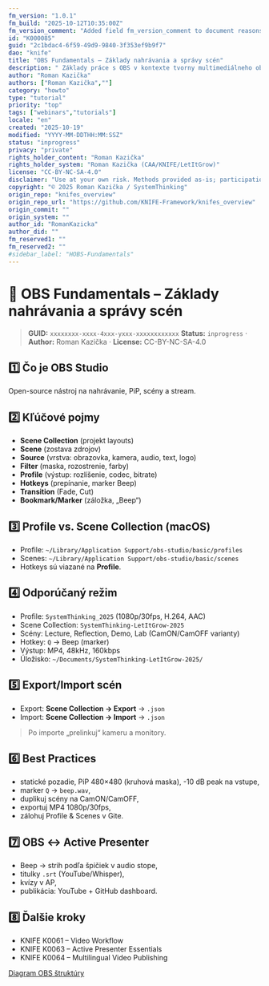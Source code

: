 ```yaml
---
fm_version: "1.0.1"
fm_build: "2025-10-12T10:35:00Z"
fm_version_comment: "Added field fm_version_comment to document reasons for FM updates"
id: "K000085"
guid: "2c1bdac4-6f59-49d9-9840-3f353ef9b9f7"
dao: "knife"
title: "OBS Fundamentals – Základy nahrávania a správy scén"
description: " Základy práce s OBS v kontexte tvorny multimediálneho obsahu"
author: "Roman Kazička"
authors: ["Roman Kazička",""]
category: "howto"
type: "tutorial"
priority: "top"
tags: ["webinars","tutorials"]
locale: "en"
created: "2025-10-19"
modified: "YYYY-MM-DDTHH:MM:SSZ"
status: "inprogress"
privacy: "private"
rights_holder_content: "Roman Kazička"
rights_holder_system: "Roman Kazička (CAA/KNIFE/LetItGrow)"
license: "CC-BY-NC-SA-4.0"
disclaimer: "Use at your own risk. Methods provided as-is; participation is voluntary and context-aware."
copyright: "© 2025 Roman Kazička / SystemThinking"
origin_repo: "knifes_overview"
origin_repo_url: "https://github.com/KNIFE-Framework/knifes_overview"
origin_commit: ""
origin_system: ""
author_id: "RomanKazicka"
author_did: ""
fm_reserved1: ""
fm_reserved2: ""
#sidebar_label: "HOBS-Fundamentals"
---
```

# 🎥 OBS Fundamentals – Základy nahrávania a správy scén

<!-- fm-visible: start -->
> **GUID:** `xxxxxxxx-xxxx-4xxx-yxxx-xxxxxxxxxxxx`
> **Status:** `inprogress` · **Author:** Roman Kazička · **License:** CC-BY-NC-SA-4.0
<!-- fm-visible: end -->

## 1️⃣ Čo je OBS Studio
Open-source nástroj na nahrávanie, PiP, scény a stream.

## 2️⃣ Kľúčové pojmy
- **Scene Collection** (projekt layouts)
- **Scene** (zostava zdrojov)
- **Source** (vrstva: obrazovka, kamera, audio, text, logo)
- **Filter** (maska, rozostrenie, farby)
- **Profile** (výstup: rozlíšenie, codec, bitrate)
- **Hotkeys** (prepínanie, marker Beep)
- **Transition** (Fade, Cut)
- **Bookmark/Marker** (záložka, „Beep“)

## 3️⃣ Profile vs. Scene Collection (macOS)
- Profile: `~/Library/Application Support/obs-studio/basic/profiles`
- Scenes:  `~/Library/Application Support/obs-studio/basic/scenes`
- Hotkeys sú viazané na **Profile**.

## 4️⃣ Odporúčaný režim
- Profile: `SystemThinking_2025` (1080p/30fps, H.264, AAC)
- Scene Collection: `SystemThinking-LetItGrow-2025`
- Scény: Lecture, Reflection, Demo, Lab (CamON/CamOFF varianty)
- Hotkey: `Q` → Beep (marker)
- Výstup: MP4, 48kHz, 160kbps
- Úložisko: `~/Documents/SystemThinking-LetItGrow-2025/`

## 5️⃣ Export/Import scén
- Export: **Scene Collection → Export** → `.json`
- Import: **Scene Collection → Import** → `.json`
> Po importe „prelinkuj“ kameru a monitory.

## 6️⃣ Best Practices
- statické pozadie, PiP 480×480 (kruhová maska), -10 dB peak na vstupe,
- marker `Q` → `beep.wav`,
- duplikuj scény na CamON/CamOFF,
- exportuj MP4 1080p/30fps,
- zálohuj Profile & Scenes v Gite.

## 7️⃣ OBS ↔ Active Presenter
- Beep → strih podľa špičiek v audio stope,
- titulky `.srt` (YouTube/Whisper),
- kvízy v AP,
- publikácia: YouTube + GitHub dashboard.

## 8️⃣ Ďalšie kroky
- KNIFE K0061 – Video Workflow
- KNIFE K0063 – Active Presenter Essentials
- KNIFE K0064 – Multilingual Video Publishing

[Diagram OBS štruktúry](./OBS-Structure.drawio)

